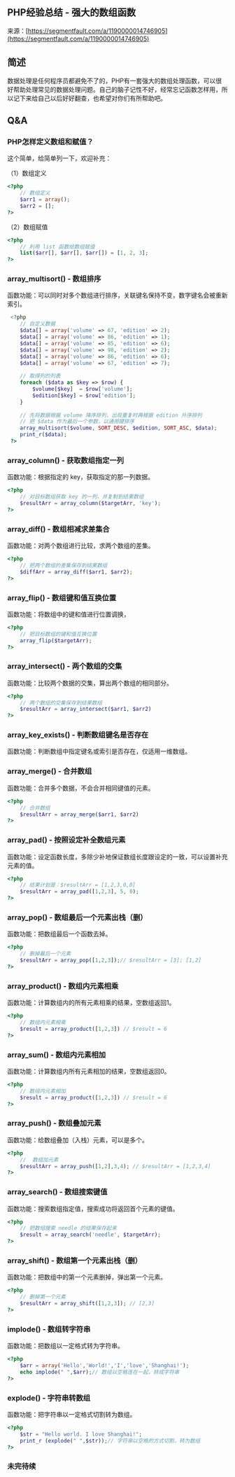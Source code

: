 ## PHP经验总结 - 强大的数组函数

来源：[https://segmentfault.com/a/1190000014746905](https://segmentfault.com/a/1190000014746905)


## 简述

数据处理是任何程序员都避免不了的，PHP有一套强大的数组处理函数，可以很好帮助处理常见的数据处理问题。自己的脑子记性不好，经常忘记函数怎样用，所以记下来给自己以后好好翻查，也希望对你们有所帮助吧。
## Q&A
### PHP怎样定义数组和赋值？

这个简单，给简单列一下，欢迎补充：

（1）数组定义

```php
<?php
    // 数组定义
    $arr1 = array();
    $arr2 = [];
?>
```

（2）数组赋值

```php
<?php
    // 利用 list 函数给数组赋值
    list($arr[], $arr[], $arr[]) = [1, 2, 3];
?>
```
### array_multisort() - 数组排序

函数功能：可以同时对多个数组进行排序，关联键名保持不变，数字键名会被重新索引。

```php
 <?php
    // 自定义数据
    $data[] = array('volume' => 67, 'edition' => 2);
    $data[] = array('volume' => 86, 'edition' => 1);
    $data[] = array('volume' => 85, 'edition' => 6);
    $data[] = array('volume' => 98, 'edition' => 2);
    $data[] = array('volume' => 86, 'edition' => 6);
    $data[] = array('volume' => 67, 'edition' => 7);
    
    // 取得列的列表
    foreach ($data as $key => $row) {
        $volume[$key]  = $row['volume'];
        $edition[$key] = $row['edition'];
    }
    
    // 先将数据根据 volume 降序排列，出现重复时再根据 edition 升序排列
    // 把 $data 作为最后一个参数，以通用键排序
    array_multisort($volume, SORT_DESC, $edition, SORT_ASC, $data);
    print_r($data);
 ?>
```
### array_column() - 获取数组指定一列

函数功能：根据指定的 key，获取指定的那一列数据。

```php
<?php
    // 对目标数组获取 key 的一列，并复制到结果数组
    $resultArr = array_column($targetArr, 'key');
?>
```
### array_diff() - 数组相减求差集合

函数功能：对两个数组进行比较，求两个数组的差集。

```php
<?php
    // 把两个数组的差集保存到结果数组
    $diffArr = array_diff($arr1, $arr2);
?>
```
### array_flip() - 数组键和值互换位置

函数功能：将数组中的键和值进行位置调换，

```php
<?php
    // 把目标数组的键和值互换位置
    array_flip($targetArr);
?>
```
### array_intersect() - 两个数组的交集

函数功能：比较两个数据的交集，算出两个数组的相同部分。

```php
<?php
    // 两个数组的交集保存到结果数组
    $resultArr = array_intersect($arr1, $arr2)
?>
```
### array_key_exists() - 判断数组键名是否存在

函数功能：判断数组中指定键名或索引是否存在，仅适用一维数组。

<?php

```php
// 判断数组是否有 key 这个键
if(!array_key_exists('key', $targetArr)) {
    throw new \Exception('目标数组没有key这个键！');
}
```

?>
### array_merge() - 合并数组

函数功能：合并多个数据，不会合并相同键值的元素。

```php
<?php
    // 合并数组
    $resultArr = array_merge($arr1, $arr2)
?>
```
### array_pad() - 按照设定补全数组元素

函数功能：设定函数长度，多除少补地保证数组长度跟设定的一致，可以设置补充元素的值。

```php
<?php
    // 结果计划是：$resultArr = [1,2,3,0,0]
    $resultArr = array_pad([1,2,3], 5, 0);
?>
```
### array_pop() - 数组最后一个元素出栈（删）

函数功能：把数组最后一个函数去掉。

```php
<?php
    // 删掉最后一个元素
    $resultArr = array_pop([1,2,3]);// $resultArr = [3]; [1,2]
?>
```
### array_product() - 数组内元素相乘

函数功能：计算数组内的所有元素相乘的结果，空数组返回1。

```php
<?php
    // 数组内元素相乘
    $result = array_product([1,2,3]) // $result = 6
?>
```
### array_sum() - 数组内元素相加

函数功能：计算数组内所有元素相加的结果，空数组返回0。

```php
<?php
    // 数组内元素相加
    $result = array_product([1,2,3]) // $result = 6
?>
```
### array_push() - 数组叠加元素

函数功能：给数组叠加（入栈）元素，可以是多个。

```php
<?php
    //  数组加元素 
    $resultArr = array_push([1,2],3,4); // $resultArr = [1,2,3,4]
?>
```
### array_search() - 数组搜索键值

函数功能：搜索数组指定值，搜索成功将返回首个元素的键值。

```php
<?php
    // 把数组搜索 needle 的结果保存起来
    $result = array_search('needle', $targetArr);
?>
```
### array_shift() - 数组第一个元素出栈（删）

函数功能：把数组中的第一个元素删掉，弹出第一个元素。

```php
<?php
    // 删掉第一个元素
    $resultArr = array_shift([1,2,3]); // [2,3]
?>
```
### implode() - 数组转字符串

函数功能：把数组以一定格式转为字符串。

```php
<?php
    $arr = array('Hello','World!','I','love','Shanghai!');
    echo implode(" ",$arr);// 数组以空格连在一起，转成字符串
?>
```
### explode() - 字符串转数组

函数功能：把字符串以一定格式切割转为数组。

```php
<?php
    $str = "Hello world. I love Shanghai!";
    print_r (explode(" ",$str));// 字符串以空格的方式切割，转为数组
?>
```
### 未完待续
